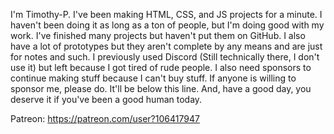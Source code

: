 I'm Timothy-P. I've been making HTML, CSS, and JS projects for a minute. I haven't been doing it as long as a ton of people, but I'm doing good with my work.
I've finished many projects but haven't put them on GitHub. I also have a lot of prototypes but they aren't complete by any means and are just for notes and such.
I previously used Discord (Still technically there, I don't use it) but left because I got tired of rude people. I also need sponsors to continue making stuff because I can't buy stuff. If anyone is willing to sponsor me, please do. It'll be below this line. And, have a good day, you deserve it if you've been a good human today.

Patreon: https://patreon.com/user?106417947
